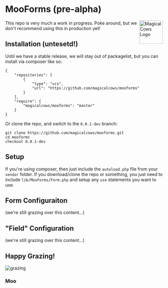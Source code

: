 # MooForms (pre-alpha)
<a href="http://www.magicalcows.com" target="_blank"><img src="http://www.magicalcows.com/img/magicalcows-logo-sm.jpg" align="right" alt="Magical Cows Logo" height="75" /></a>
This repo is very much a work in progress.  Poke around, but we don't recommend using this in production yet!

## Installation (untesetd!)
Until we have a stable release, we will stay out of packagelist, but you can install via composer like so:

    {
        "repositories": [
            {
                "type": "vcs",
                "url": "https://github.com/magicalcows/mooforms"
            }
        ],
        "require": {
            "magicalcows/mooforms": "master"
        }
    }

Or clone the repo, and switch to the `0.0.1-dev` branch:

    git clone https://github.com/magicalcows/mooforms.git
    cd mooforms
    checkout 0.0.1-dev

## Setup

If you're using composer, then just include the `autoload.php` file from your `vendor` folder.
If you download/clone the repo or something, you just need to include `lib/MooForms/Form.php` and setup any `use` statements you
want to use.

## Form Configuraiton

(we're still grazing over this content...)

## "Field" Configuration

(we're still grazing over this content...)

## Happy Grazing!

![grazing](http://images.fineartamerica.com/images-medium-large/beef-cattle-grazing-in-pasture-inga-spence-and-photo-researchers-.jpg "mooooo")

### Moo

